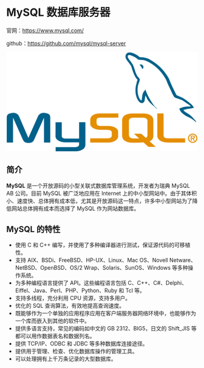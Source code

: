 # MySQL 数据库服务器



官网：https://www.mysql.com/

github：https://github.com/mysql/mysql-server



![MySQL](assets/1024px-MySQL.ff87215b43fd7292af172e2a5d9b844217262571.png)



## 简介

**MySQL** 是一个开放源码的小型关联式数据库管理系统，开发者为瑞典 MySQL AB 公司。目前 MySQL 被广泛地应用在 Internet 上的中小型网站中。由于其体积小、速度快、总体拥有成本低，尤其是开放源码这一特点，许多中小型网站为了降低网站总体拥有成本而选择了 MySQL 作为网站数据库。

## MySQL 的特性

- 使用 C 和 C++ 编写，并使用了多种编译器进行测试，保证源代码的可移植性。
- 支持 AIX、BSDi、FreeBSD、HP-UX、Linux、Mac OS、Novell Netware、NetBSD、OpenBSD、OS/2 Wrap、Solaris、SunOS、Windows 等多种操作系统。
- 为多种编程语言提供了 API。这些编程语言包括 C、C++、C#、Delphi、Eiffel、Java、Perl、PHP、Python、Ruby 和 Tcl 等。
- 支持多线程，充分利用 CPU 资源，支持多用户。
- 优化的 SQL 查询算法，有效地提高查询速度。
- 既能够作为一个单独的应用程序应用在客户端服务器网络环境中，也能够作为一个库而嵌入到其他的软件中。
- 提供多语言支持，常见的编码如中文的 GB 2312、BIG5，日文的 Shift_JIS 等都可以用作数据表名和数据列名。
- 提供 TCP/IP、ODBC 和 JDBC 等多种数据库连接途径。
- 提供用于管理、检查、优化数据库操作的管理工具。
- 可以处理拥有上千万条记录的大型数据库。

